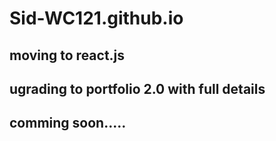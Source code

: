 # Sid-WC121.github.io

## moving to react.js
## ugrading to portfolio 2.0 with full details
## comming soon.....
